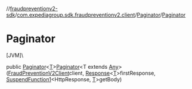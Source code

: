 //[fraudpreventionv2-sdk](../../../index.md)/[com.expediagroup.sdk.fraudpreventionv2.client](../index.md)/[Paginator](index.md)/[Paginator](-paginator.md)

# Paginator

[JVM]\

public [Paginator](index.md)&lt;[T](index.md)&gt;[Paginator](-paginator.md)&lt;T extends [Any](https://kotlinlang.org/api/latest/jvm/stdlib/kotlin/-any/index.html)&gt;([FraudPreventionV2Client](../-fraud-prevention-v2-client/index.md)client, [Response](../-response/index.md)&lt;[T](index.md)&gt;firstResponse, [SuspendFunction1](https://kotlinlang.org/api/latest/jvm/stdlib/kotlin.coroutines/-suspend-function1/index.html)&lt;HttpResponse, [T](index.md)&gt;getBody)
